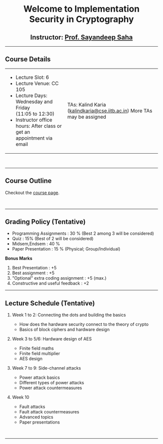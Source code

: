 <center>
    <h1>Welcome to Implementation Security in Cryptography</h1>
    <h2>Instructor: <a href="https://sites.google.com/view/sayandeepsaha/home" target=_blank>Prof. Sayandeep Saha</a></h2>
</center>

---------
<h2>Course Details</h2>


<table>

<tr>
<td>

* Lecture Slot: 6
* Lecture Venue: CC 105
* Lecture Days: Wednesday and Friday \
(11:05 to 12:30)
* Instructor office hours: After class or get an \
appointment via email

</td>
<td>


TAs:
Kalind Karia (kalindkaria@cse.iitb.ac.in)
More TAs may be assigned


</td>
</tr>
</table>

<br>

---------

<h2>Course Outline</h2>

Checkout the <a href="https://sites.google.com/view/sayandeepsaha/courses/implementation-security-in-cryptography" target=_blank>course page</a>.

<br>


<!--
<table>

<tr>
<th> Theory: </th>
<th> Practical: </th>
</tr>

<tr>
<td>

- Introduction: Embedded Systems
- Applications (Digital Camera)
- General Structure of Cyber Systems
- Model Based Design
    - Introduction to FSM
    - State Charts
    - Lustre/Heptagon
- LUSTRE/Heptagon
    - Synchronous Dataflow Programming
    - Higher Order Functions
    - Uni-Mode Controllers
    - Multi-Mode Controllers
    - Finite State Automaton
    - Concurrent Automata
- Embedded System Device Drivers
    - Input/Output device Interfacing and Masking
    - Motor Interfacing and PWM
    - ADC Interfacing
    - White Line Following using PID Controller
- Real Time Operating System
    - Introduction
    - Scheduling Theory


</td>
<td>

<b> Labs </b>
- Software
    - Lustre/Heptagon
- Model Based Design
    - Finite State Machine
    - Statechart
    - Lustre/Heptagon
- Basic Peripherals:
    - Introduction to AVR Controller
    - GPIO, Motor Interfacing, PWM and ADC
- Adaptive Cruise Control - case study
    - using Embedded C programming
    - using Lustre/Heptagon
    - using Statechart
- RTOS
    <!-- - Basics of Real-time operating systems
    - Practical example showing the effectiveness of RTOS -->
<!--
<b> IoT Workshop </b>
- Introduction to IoT
- HTTP, MQTT, CoAP
- Google App Scripts -->

<!--
</td>
</tr>
</table>


<br>
-->
---------

<h2>Grading Policy (Tentative)</h2>

- Programming Assignments  : 30 % (Best 2 among 3 will be considered)
- Quiz                     : 15% (Best of 2 will be considered)
- Midsem,Endsem            : 40 % 
- Paper Presentation       : 15 % (Physical; Group/Individual)

**Bonus Marks**

1. Best Presentation                    : +5
2. Best assignment                      : +5
3. "Optional" extra coding assignment   : +5 (max.)
4. Constructive and useful feedback     : +2

---------

<h2>Lecture Schedule (Tentative)</h2>

1. Week 1 to 2: Connecting the dots and building the basics
    - How does the hardware security connect to the theory of crypto
    - Basics of block ciphers and hardware design

2. Week 3 to 5/6: Hardware design of AES
    - Finite field maths
    - Finite field multiplier
    - AES design

3. Week 7 to 9: Side-channel attacks
    - Power attack basics
    - Different types of power attacks
    - Power attack countermeasures

4. Week 10
    - Fault attacks
    - Fault attack countermeasures
    - Advanced topics
    - Paper presentations

<!--
|   Date    | Lecture Topic | Quiz |  Lecture Slides  |
| :-------------: | :--------------------------------------------: | :-------------: | :-------------: |
|   Jan 05  |   Course Prelude, Introduction |  -  |  [Intro](./resources/Slides/2024_01_05_ES01_intro.pdf)  |
|   Jan 09  |   NRE Cost and Software Engineering Issues |  -  | [Diversity & Cost](./resources/Slides/2024_01_09_ES02_intro_diversity_&_costs.pdf)  |
|   Jan 12  |   Embedded Systems Applications (Digital Camera) |  -  | [Applications of ES](./resources/Slides/2024_01_12_cs684_ES03_appn.pdf)  |
|   Jan 16  |   Embedded Systems Applications (Digital Camera) |  -  | [FSM](./resources/Slides/2024_01_16_ES04_model1.pdf)  |
|   Jan 19  |   Model Based Design (Intro + FSM) | - | [Statecharts](./resources/Slides/2024_01_19_ES05_model2.pdf) |
|   Jan 23  |   Reactive Kernel |  -  |  [Cyber Physical Systems](./resources/Slides/2024_Lect1Ann.pdf)  |
|   Jan 30  |   Model-Based Design (LUSTRE) |  -  | [Synchronous Dataflow Programming](./resources/Slides/2024_Lect2and3Ann1.pdf) |
|   Feb 02  |   Model-Based Design (LUSTRE) |  -  | [Array, Map, Fold](./resources/Slides/2024_Lect4aAnnotated.pdf) |
|   Feb 06  |   Model-Based Design (LUSTRE) |  -  | [Uni-Mode & Multi-Mode Controllers](./resources/Slides/2024_Lect4bAnnotated.pdf) |
|   Feb 09  |   Model-Based Design (LUSTRE) |  Quiz 2  | No Slides |
|   Feb 13  |   Model-Based Design (LUSTRE) |  -  | [Multi-Mode Controllers](./resources/Slides/2024_Lect5b.pdf) |
|   Feb 16  |   Model-Based Design (LUSTRE)  |  -  | [Finite-State Automata](./resources/Slides/2024_Lect6.pdf) |
|   Feb 20  |   Model-Based Design (LUSTRE) |  -  | No Slides |
|   Feb 23 - March2nd  |   midsem |  -  | - |
|   March 05 - 12 |  White Line Following - PID Control   |  -  | - |
|   March 15  |   Scheduling Theory  |  -  | [Schedulig Theory](./resources/Slides/2024_schedulabilityAnn12.pdf) |
|   March 19  |   Scheduling Theory  |  -  | [Schedulig Theory](./resources/Slides/2024_schedulabilityAnn2.pdf) |
|   March 22  |   Scheduling Theory |  -  |        |
|   March 26  |   Scheduling Theory |  Quiz 3  |    |
|   April 02 - 5  |   Project Presentations (mid) |  -  |   |
|   April 12  |   Project Doubt clearing |  -  |        |
|   April 16 - 19 |   Project Presentations (end) |  -  |   |
|   April 22 - May 2  |   Endsem   |  -  |  |

-->

<br>

---------
<!--
<h2>Lab Schedule:[Tentative]</h2>

|   Sr. No    | Lab | Release Date |  End Date  |
| :-------------: | :---------------------------: | :---------------------------: |  :---------------------------: |
|   0    |   Installation of Software  |  Thursday, January 05, 2023 | Thursday, January 12, 2023 |                              |
|   1    |   Draw FSM for the Line Following Robot [Individual]        |  Monday, January 16, 2023 |  Monday, January 23, 2023 |
|   2    |   Draw Statechart for the Problem Statement defined in project [Group]             |   Monday, January 23, 2023 |  Sunday, February 05, 2023  |
|   3    |   Lustre/Heptagon implementation of Problem Statement [Group]     |  Thursday, February 09, 2023 |   Thursday, March 2, 2023  |
|   4    |   Device Drivers for IO, Motor and PWM [Group]       |    Thursday, March 2, 2023 |  Thursday, March 09, 2023 |
|   5    |   Line Follower Robot/ Color or ACC[Group]          |   Thursday, March 09, 2023  |  Thursday, March 16, 2023 |
|   6    |   Implementation of Statechart/Heptagon on Robot [Group]           |  Thursday, March 16, 2023 |  Thursday, March 27, 2023  |

<h2>Assignment Schedule:[Tentative]</h2>

|   Sr. No    | Lab | Release Date |  End Date  |
| :-------------: | :---------------------------: | :---------------------------: |  :---------------------------: |
|   1    |   Handwritten Kernel in C [Individual]        | Thursday, January 12, 2023 |  Thursday January 19, 2023  |
|   2    |   Lustre/Heptagon [Individual]             |  Thursday, February 02, 2023 | Thursday, February 09, 2023 |
|   3    |   Lustre/Heptagon [Individual]     |  Thursday, February 09, 2023 |  Thursday, February 16, 2023 |
|   4    |   FreeRTOS/scheduling theory [Individual]       |  Thursday, March 16, 2023 |  Thursday, March 30, 2023  |        -->
